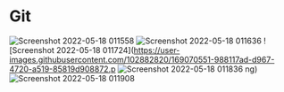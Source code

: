 # Git
![Screenshot 2022-05-18 011558](https://user-images.githubusercontent.com/102882820/169070523-72e4c2e6-9cb5-479f-8843-d4a38f1d1b51.png)
![Screenshot 2022-05-18 011636](https://user-images.githubusercontent.com/102882820/169070536-d0191e2b-e2cb-4f6a-9f27-8ff870c85450.png)
![Screenshot 2022-05-18 011724](https://user-images.githubusercontent.com/102882820/169070551-988117ad-d967-4720-a519-85819d908872.p
![Screenshot 2022-05-18 011836](https://user-images.githubusercontent.com/102882820/169070563-23cbfadf-d6a7-4ee6-8aa7-432081e284fa.png)
ng)
![Screenshot 2022-05-18 011908](https://user-images.githubusercontent.com/102882820/169070577-07065f65-2b00-4838-8139-0a794ec96e45.png)
